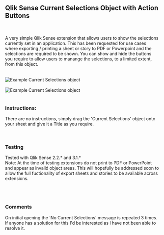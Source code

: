 <h2>Qlik Sense Current Selections Object with Action Buttons</h2>
<br>
<br>
A very simple Qlik Sense extension that allows users to show the selections currently set in an application. This has been requested for use cases where exporting / printing a sheet or story to PDF or Powerpoint and the selections are required to be shown. You can show and hide the buttons you require to allow users to manange the selections, to a limited extent, from this object.
<br>
<br>
<br>
<img src="https://github.com/ardwork/currentSelectionstoolbox/blob/master/img/currentSelections1.png" alt="Example Current Selections object">
<br>
<br>
<img src="https://github.com/ardwork/currentSelectionstoolbox/blob/master/img/currentSelections2.png" alt="Example Current Selections object">
<br>
<br>
<h3>Instructions:</h3>
There are no instructions, simply drag the 'Current Selections' object onto your sheet and give it a Title as you require.
<br>
<br>
<br>
<h3>Testing</h3>
Tested with Qlik Sense 2.2.* and 3.1.* <br>
Note: At the time of testing extensions do not print to PDF or PowerPoint and appear as invalid object areas. This will hopefully be addressed soon to allow the full fuctionality of export sheets and stories to be available across extensions.<br>
<br>
<br>
<br>
<h3>Comments</h3>
On initial opening the 'No Current Selections' message is repeated 3 times. If anyone has a solution for this I'd be interested as I have not been able to resolve it.
